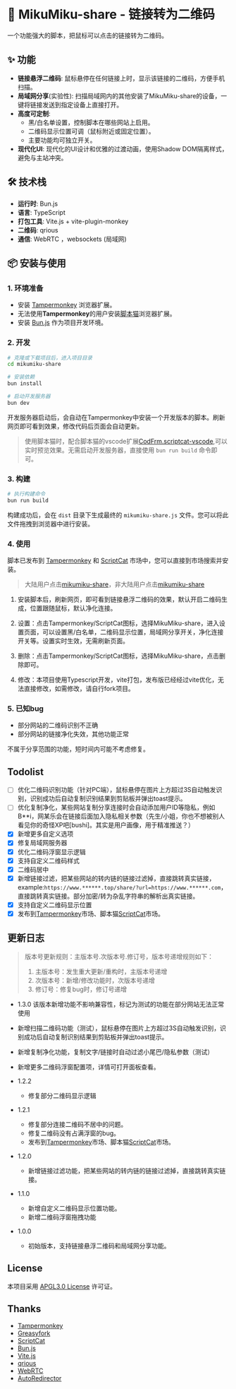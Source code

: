 # 🚀 MikuMiku-share - 链接转为二维码

一个功能强大的脚本，把鼠标可以点击的链接转为二维码。

## ✨ 功能

- **链接悬浮二维码**: 鼠标悬停在任何链接上时，显示该链接的二维码，方便手机扫描。
- **局域网分享**(实验性): 扫描局域网内的其他安装了MikuMiku-share的设备，一键将链接发送到指定设备上直接打开。
- **高度可定制**:
  - 黑/白名单设置，控制脚本在哪些网站上启用。
  - 二维码显示位置可调（鼠标附近或固定位置）。
  - 主要功能均可独立开关。
- **现代化UI**: 现代化的UI设计和优雅的过渡动画，使用Shadow DOM隔离样式，避免与主站冲突。

## 🛠️ 技术栈

- **运行时**: Bun.js
- **语言**: TypeScript
- **打包工具**: Vite.js + vite-plugin-monkey
- **二维码**: qrious
- **通信**: WebRTC ，websockets (局域网)

## 📦 安装与使用

### 1. 环境准备

- 安装 [Tampermonkey](https://www.tampermonkey.net/) 浏览器扩展。
- 无法使用**Tampermonkey**的用户安装[脚本猫](https://scriptcat.org/)浏览器扩展。
- 安装 [Bun.js](https://bun.sh/) 作为项目开发环境。

### 2. 开发

```bash
# 克隆或下载项目后，进入项目目录
cd mikumiku-share

# 安装依赖
bun install

# 启动开发服务器
bun dev
```

开发服务器启动后，会自动在Tampermonkey中安装一个开发版本的脚本。刷新网页即可看到效果，修改代码后页面会自动更新。

>使用脚本猫时，配合脚本猫的vscode扩展[CodFrm.scriptcat-vscode](https://marketplace.visualstudio.com/items?itemName=CodFrm.scriptcat-vscode),可以实时预览效果。无需启动开发服务器，直接使用 `bun run build` 命令即可。

### 3. 构建

```bash
# 执行构建命令
bun run build
```

构建成功后，会在 `dist` 目录下生成最终的 `mikumiku-share.js` 文件。您可以将此文件拖拽到浏览器中进行安装。

###  4. 使用

脚本已发布到 [Tampermonkey](https://greasyfork.org) 和 [ScriptCat](https://scriptcat.org/) 市场中，您可以直接到市场搜索并安装。

>大陆用户点击[mikumiku-share](https://scriptcat.org/zh-CN/script-show-page/4361)，非大陆用户点击[mikumiku-share](https://greasyfork.org/zh-CN/scripts/552026-mikumiku-share)

1. 安装脚本后，刷新网页，即可看到链接悬浮二维码的效果，默认开启二维码生成，位置跟随鼠标，默认净化连接。

2. 设置：点击Tampermonkey/ScriptCat图标，选择MikuMiku-share，进入设置页面，可以设置黑/白名单，二维码显示位置，局域网分享开关，净化连接开关等。设置实时生效，无需刷新页面。

3. 删除：点击Tampermonkey/ScriptCat图标，选择MikuMiku-share，点击删除即可。

4. 修改：本项目使用Typescript开发，vite打包，发布版已经经过vite优化，无法直接修改，如需修改，请自行fork项目。

### 5. 已知bug

- 部分网站的二维码识别不正确
- 部分网站的链接净化失效，其他功能正常

不属于分享范围的功能，短时间内可能不考虑修复。

## Todolist

- [ ] 优化二维码识别功能（针对PC端），鼠标悬停在图片上方超过3S自动触发识别，识别成功后自动复制识别结果到剪贴板并弹出toast提示。
- [ ] 优化复制净化，某些网站复制分享连接时会自动添加用户ID等隐私，例如B**i，网某乐会在链接后面加入隐私相关参数（先生/小姐，你也不想被别人看见你的奇怪XP吧[bushi]。其实是用户画像，用于精准推送？）
- [x] 新增更多自定义选项
- [x] 修复局域网服务器
- [x] 优化二维码浮窗显示逻辑
- [x] 支持自定义二维码样式
- [x] 二维码居中
- [x] 新增链接过滤，把某些网站的转内链的链接过滤掉，直接跳转真实链接，example:`https://www.******.top/share/?url=https://www.******.com`，直接跳转真实链接。部分加密/转为杂乱字符串的解析出真实链接。
- [x] 支持自定义二维码显示位置
- [x] 发布到[Tampermonkey](https://www.tampermonkey.net/)市场、脚本猫[ScriptCat](https://scriptcat.org/)市场。

## 更新日志

> 版本号更新规则：主版本号.次版本号.修订号，版本号递增规则如下：
> 1. 主版本号：发生重大更新/重构时，主版本号递增
> 2. 次版本号：新增/修改功能时，次版本号递增
> 3. 修订号：修复bug时，修订号递增

- 1.3.0
  该版本新增功能不影响兼容性，标记为测试的功能在部分网站无法正常使用
 - 新增扫描二维码功能（测试），鼠标悬停在图片上方超过3S自动触发识别，识别成功后自动复制识别结果到剪贴板并弹出toast提示。
 - 新增复制净化功能，复制文字/链接时自动过滤小尾巴/隐私参数（测试）
 - 新增更多二维码浮窗配置项，详情可打开面板查看。

- 1.2.2
  - 修复部分二维码显示逻辑

- 1.2.1
  - 修复部分连接二维码不居中的问题。
  - 修复二维码没有占满浮窗的bug。
  - 发布到[Tampermonkey](https://www.tampermonkey.net/)市场、脚本猫[ScriptCat](https://scriptcat.org/)市场。

- 1.2.0
  - 新增链接过滤功能，把某些网站的转内链的链接过滤掉，直接跳转真实链接。

- 1.1.0
  - 新增自定义二维码显示位置功能。
  - 新增二维码浮窗拖拽功能

- 1.0.0
  - 初始版本，支持链接悬浮二维码和局域网分享功能。

## License

本项目采用 [APGL3.0 License](LICENSE) 许可证。

## Thanks

- [Tampermonkey](https://www.tampermonkey.net/)
- [Greasyfork](https://greasyfork.org)
- [ScriptCat](https://scriptcat.org/)
- [Bun.js](https://bun.sh/)
- [Vite.js](https://vitejs.dev/)
- [qrious](https://github.com/neocotic/qrious)
- [WebRTC](https://webrtc.org/)
- [AutoRedirector](https://github.com/galaxy-sea/AutoRedirector)
